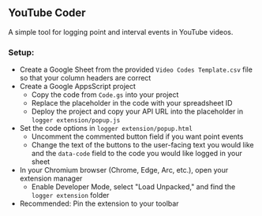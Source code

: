## YouTube Coder

A simple tool for logging point and interval events in YouTube videos.

### Setup:

- Create a Google Sheet from the provided `Video Codes Template.csv` file so that your column headers are correct
- Create a Google AppsScript project
    - Copy the code from `Code.gs` into your project
    - Replace the placeholder in the code with your spreadsheet ID
    - Deploy the project and copy your API URL into the placeholder in `logger extension/popup.js`
- Set the code options in `logger extension/popup.html`
    - Uncomment the commented button field if you want point events
    - Change the text of the buttons to the user-facing text you would like and the `data-code` field to the code you would like logged in your sheet
- In your Chromium browser (Chrome, Edge, Arc, etc.), open your extension manager
    - Enable Developer Mode, select "Load Unpacked," and find the `logger extension` folder
- Recommended: Pin the extension to your toolbar